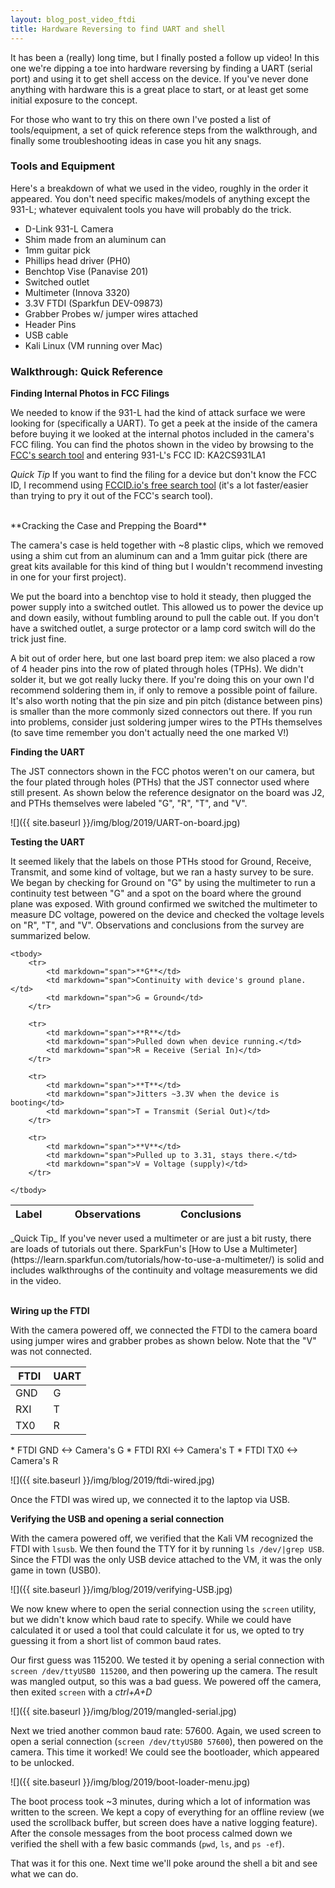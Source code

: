 ```yaml
---
layout: blog_post_video_ftdi
title: Hardware Reversing to find UART and shell
---
```


It has been a (really) long time, but I finally posted a follow up video! In this one we're dipping a toe into hardware reversing by finding a UART (serial port) and using it to get shell access on the device. If you've never done anything with hardware this is a great place to start, or at least get some initial exposure to the concept. 

For those who want to try this on there own I've posted a list of tools/equipment, a set of quick reference steps from the walkthrough, and finally some troubleshooting ideas in case you hit any snags.

### Tools and Equipment

Here's a breakdown of what we used in the video, roughly in the order it appeared. You don't need specific makes/models of anything except the 931-L; whatever equivalent tools you have will probably do the trick.

* D-Link 931-L Camera
* Shim made from an aluminum can
* 1mm guitar pick
* Phillips head driver (PH0)
* Benchtop Vise (Panavise 201)
* Switched outlet
* Multimeter (Innova 3320)
* 3.3V FTDI (Sparkfun DEV-09873)
* Grabber Probes w/ jumper wires attached
* Header Pins
* USB cable
* Kali Linux (VM running over Mac)


### Walkthrough: Quick Reference  

**Finding Internal Photos in FCC Filings**  

We needed to know if the 931-L had the kind of attack surface we were looking for (specifically a UART). To get a peek at the inside of the camera before buying it we looked at the internal photos included in the camera's FCC filing. You can find the photos shown in the video by browsing to the [FCC's search tool](https://www.fcc.gov/oet/ea/fccid) and entering 931-L's FCC ID: KA2CS931LA1

_Quick Tip_ If you want to find the filing for a device but don't know the FCC ID, I recommend using [FCCID.io's free search tool](https://fccid.io/search.php) (it's a lot faster/easier than trying to pry it out of the FCC's search tool).

<br>
**Cracking the Case and Prepping the Board**

The camera's case is held together with ~8 plastic clips, which we removed using a shim cut from an aluminum can and a 1mm guitar pick (there are great kits available for this kind of thing but I wouldn't recommend investing in one for your first project).

We put the board into a benchtop vise to hold it steady, then plugged the power supply into a switched outlet. This allowed us to power the device up and down easily, without fumbling around to pull the cable out. If you don't have a switched outlet, a surge protector or a lamp cord switch will do the trick just fine.

A bit out of order here, but one last board prep item: we also placed a row of 4 header pins into the row of plated through holes (TPHs). We didn't solder it, but we got really lucky there. If you're doing this on your own I'd recommend soldering them in, if only to remove a possible point of failure. It's also worth noting that the pin size and pin pitch (distance between pins) is smaller than the more commonly sized connectors out there. If you run into problems, consider just soldering jumper wires to the PTHs themselves (to save time remember you don't actually need the one marked V!)  

**Finding the UART**

The JST connectors shown in the FCC photos weren't on our camera, but the four plated through holes (PTHs) that the JST connector used where still present. As shown below the reference designator on the board was J2, and PTHs themselves were labeled "G", "R", "T", and "V". 

![]({{ site.baseurl }}/img/blog/2019/UART-on-board.jpg)


**Testing the UART**  

It seemed likely that the labels on those PTHs stood for Ground, Receive, Transmit, and some kind of voltage, but we ran a hasty survey to be sure. We began by checking for Ground on "G" by using the multimeter to run a continuity test between "G" and a spot on the board where the ground plane was exposed.  With ground confirmed we switched the multimeter to measure DC voltage, powered on the device and checked the voltage levels on "R", "T", and "V". Observations and conclusions from the survey are summarized below.  

<table>
	<colgroup>
		<col width="15%" />
		<col width="50%" />
		<col width="35%" />
	</colgroup>
	<thead>
		<tr class="header">
			<th>Label</th>
			<th>Observations</th>
			<th>Conclusions</th>
		</tr>
	</thead>

	<tbody>
		<tr>
			<td markdown="span">**G**</td>
			<td markdown="span">Continuity with device's ground plane.</td>
			<td markdown="span">G = Ground</td>
		</tr>

		<tr>
			<td markdown="span">**R**</td>
			<td markdown="span">Pulled down when device running.</td>
			<td markdown="span">R = Receive (Serial In)</td>
		</tr>

		<tr>
			<td markdown="span">**T**</td>
			<td markdown="span">Jitters ~3.3V when the device is booting</td>
			<td markdown="span">T = Transmit (Serial Out)</td>
		</tr>
		
		<tr>
			<td markdown="span">**V**</td>
			<td markdown="span">Pulled up to 3.31, stays there.</td>
			<td markdown="span">V = Voltage (supply)</td>
		</tr>

	</tbody>

</table>
_Quick Tip_ If you've never used a multimeter or are just a bit rusty, there are loads of tutorials out there. SparkFun's [How to Use a Multimeter](https://learn.sparkfun.com/tutorials/how-to-use-a-multimeter/) is solid and includes walkthroughs of the continuity and voltage measurements we did in the video.
<br>  

<br>

**Wiring up the FTDI**

With the camera powered off, we connected the FTDI to the camera board using jumper wires and grabber probes as shown below. Note that the "V" was not connected. 

<table>
<colgroup>
<col width="50%" />
<col width="50%" />
</colgroup>
<thead>
<tr class="header">
<th>FTDI</th>
<th>UART</th>
</tr>
</thead>
<tbody>
<tr>
<td markdown="span">GND</td>
<td markdown="span">G</td>
</tr>
<tr>
<td markdown="span">RXI</td>
<td markdown="span">T</td>
</tr>
<tr>
<td markdown="span">TX0</td>
<td markdown="span">R</td>
</tr>
</tbody>
</table>
* FTDI GND <-> Camera's G
* FTDI RXI <-> Camera's T
* FTDI TX0 <-> Camera's R

![]({{ site.baseurl }}/img/blog/2019/ftdi-wired.jpg)

Once the FTDI was wired up, we connected it to the laptop via USB.

**Verifying the USB and opening a serial connection**

With the camera powered off, we verified that the Kali VM recognized the FTDI with `lsusb`. We then found the TTY for it by running `ls /dev/|grep USB`. Since the FTDI was the only USB device attached to the VM, it was the only game in town (USB0).

![]({{ site.baseurl }}/img/blog/2019/verifying-USB.jpg)

We now knew where to open the serial connection using the `screen` utility, but we didn't know which baud rate to specify. While we could have calculated it or used a tool that could calculate it for us, we opted to try guessing it from a short list of common baud rates. 

Our first guess was 115200. We tested it by opening a serial connection with `screen /dev/ttyUSB0 115200`, and then powering up the camera. The result was mangled output, so this was a bad guess. We powered off the camera, then exited `screen` with a _ctrl+A+D_

![]({{ site.baseurl }}/img/blog/2019/mangled-serial.jpg)

Next we tried another common baud rate: 57600. Again, we used screen to open a serial connection (`screen /dev/ttyUSB0 57600`), then powered on the camera. This time it worked! We could see the bootloader, which appeared to be unlocked.

![]({{ site.baseurl }}/img/blog/2019/boot-loader-menu.jpg)

The boot process took ~3 minutes, during which a lot of information was written to the screen. We kept a copy of everything for an offline review (we used the scrollback buffer, but screen does have a native logging feature). After the console messages from the boot process calmed down we verified the shell with a few basic commands (`pwd`, `ls`, and `ps -ef`). 

That was it for this one. Next time we'll poke around the shell a bit and see what we can do.

